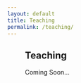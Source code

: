 ```yaml
---
layout: default
title: Teaching
permalink: /teaching/
---
```


<h2 style="margin-left: 40px;">Teaching</h2>
<p style="margin-left: 40px;">Coming Soon…</p>